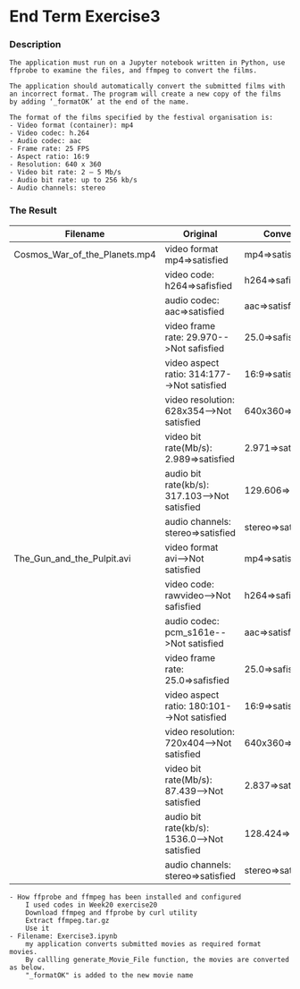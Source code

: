 # End Term Exercise3

### Description

    The application must run on a Jupyter notebook written in Python, use ffprobe to examine the files, and ffmpeg to convert the films.

    The application should automatically convert the submitted films with an incorrect format. The program will create a new copy of the films by adding ‘_formatOK’ at the end of the name. 

    The format of the films specified by the festival organisation is:
    - Video format (container): mp4
    - Video codec: h.264
    - Audio codec: aac
    - Frame rate: 25 FPS
    - Aspect ratio: 16:9
    - Resolution: 640 x 360
    - Video bit rate: 2 – 5 Mb/s
    - Audio bit rate: up to 256 kb/s
    - Audio channels: stereo

### The Result
|Filename|Original|Converted|
|---|---|---|
|Cosmos_War_of_the_Planets.mp4|video format mp4=>satisfied|mp4=>satisfied|
||video code: h264=>safisfied|h264=>safisfied|
||audio codec: aac=>satisfied|aac=>satisfied|
||video frame rate: 29.970-->Not safisfied|25.0=>safisfied|
||video aspect ratio: 314:177-->Not satisfied|16:9=>satisfied|
||video resolution: 628x354-->Not satisfied|640x360=>satisfied|
||video bit rate(Mb/s): 2.989=>satisfied|2.971=>satisfied|
||audio bit rate(kb/s): 317.103-->Not satisfied|129.606=>satisfied|
||audio channels: stereo=>satisfied|stereo=>satisfied|
|The_Gun_and_the_Pulpit.avi|video format avi-->Not satisfied|mp4=>satisfied|
||video code: rawvideo-->Not safisfied|h264=>safisfied|
||audio codec: pcm_s161e-->Not satisfied|aac=>satisfied|
||video frame rate: 25.0=>safisfied|25.0=>safisfied|
||video aspect ratio: 180:101-->Not satisfied|16:9=>satisfied|
||video resolution: 720x404-->Not satisfied|640x360=>satisfied|
||video bit rate(Mb/s): 87.439-->Not satisfied|2.837=>satisfied|
||audio bit rate(kb/s): 1536.0-->Not satisfied|128.424=>satisfied|
||audio channels: stereo=>satisfied|stereo=>satisfied|

    - How ffprobe and ffmpeg has been installed and configured 
        I used codes in Week20 exercise20 
        Download ffmpeg and ffprobe by curl utility  
        Extract ffmpeg.tar.gz  
        Use it 
    - Filename: Exercise3.ipynb
        my application converts submitted movies as required format movies. 
        By callling generate_Movie_File function, the movies are converted as below. 
        "_formatOK" is added to the new movie name 

